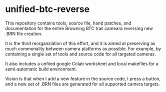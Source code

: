 # unified-btc-reverse

This repository contains tools, source file, hand patches, and documentation for the entire Browning BTC trail cameara reversing new .BRN file creation.  

It is the third reorganziation of this effort, and it is aimed at preserving as much commonality between camera platforms as possible.  For example, by containing a single set of tools and source code for all targeted cameras.

It also includes a unfiied google Colab worksheet and local makefiles for a semi-automatic build environment.

Vision is that when I add a new feature in the source code, I press a button, and a new set of .BRN files are generated for all supported camera targets.  
